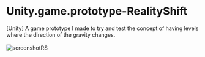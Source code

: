 # Unity.game.prototype-RealityShift
[Unity] A game prototype I made to try and test the concept of having levels where the direction of the gravity changes.
<br/>
<br/>
![screenshotRS](https://user-images.githubusercontent.com/85197456/126246718-472e727e-3aa6-4f39-b44f-ada35a763d19.png)
